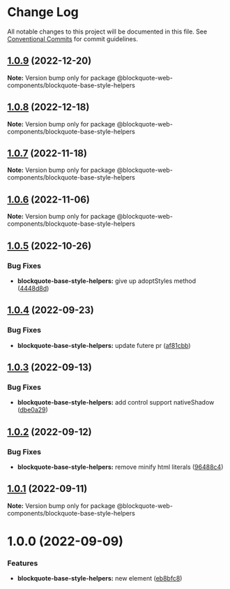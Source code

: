 # Change Log

All notable changes to this project will be documented in this file.
See [Conventional Commits](https://conventionalcommits.org) for commit guidelines.

## [1.0.9](https://github.com/oscarmarina/blockquote-web-components/compare/@blockquote-web-components/blockquote-base-style-helpers@1.0.8...@blockquote-web-components/blockquote-base-style-helpers@1.0.9) (2022-12-20)

**Note:** Version bump only for package @blockquote-web-components/blockquote-base-style-helpers

## [1.0.8](https://github.com/oscarmarina/blockquote-web-components/compare/@blockquote-web-components/blockquote-base-style-helpers@1.0.7...@blockquote-web-components/blockquote-base-style-helpers@1.0.8) (2022-12-18)

**Note:** Version bump only for package @blockquote-web-components/blockquote-base-style-helpers

## [1.0.7](https://github.com/oscarmarina/blockquote-web-components/compare/@blockquote-web-components/blockquote-base-style-helpers@1.0.6...@blockquote-web-components/blockquote-base-style-helpers@1.0.7) (2022-11-18)

**Note:** Version bump only for package @blockquote-web-components/blockquote-base-style-helpers

## [1.0.6](https://github.com/oscarmarina/blockquote-web-components/compare/@blockquote-web-components/blockquote-base-style-helpers@1.0.5...@blockquote-web-components/blockquote-base-style-helpers@1.0.6) (2022-11-06)

**Note:** Version bump only for package @blockquote-web-components/blockquote-base-style-helpers

## [1.0.5](https://github.com/oscarmarina/blockquote-web-components/compare/@blockquote-web-components/blockquote-base-style-helpers@1.0.4...@blockquote-web-components/blockquote-base-style-helpers@1.0.5) (2022-10-26)

### Bug Fixes

- **blockquote-base-style-helpers:** give up adoptStyles method ([4448d8d](https://github.com/oscarmarina/blockquote-web-components/commit/4448d8d9d9e95135e5fa60c0522476d263458e18))

## [1.0.4](https://github.com/oscarmarina/blockquote-web-components/compare/@blockquote-web-components/blockquote-base-style-helpers@1.0.3...@blockquote-web-components/blockquote-base-style-helpers@1.0.4) (2022-09-23)

### Bug Fixes

- **blockquote-base-style-helpers:** update futere pr ([af81cbb](https://github.com/oscarmarina/blockquote-web-components/commit/af81cbb4046e89875522c3854462fb15bf32a633))

## [1.0.3](https://github.com/oscarmarina/blockquote-web-components/compare/@blockquote-web-components/blockquote-base-style-helpers@1.0.2...@blockquote-web-components/blockquote-base-style-helpers@1.0.3) (2022-09-13)

### Bug Fixes

- **blockquote-base-style-helpers:** add control support nativeShadow ([dbe0a29](https://github.com/oscarmarina/blockquote-web-components/commit/dbe0a29755579789918c18f3cc580d27c08165c4))

## [1.0.2](https://github.com/oscarmarina/blockquote-web-components/compare/@blockquote-web-components/blockquote-base-style-helpers@1.0.1...@blockquote-web-components/blockquote-base-style-helpers@1.0.2) (2022-09-12)

### Bug Fixes

- **blockquote-base-style-helpers:** remove minify html literals ([96488c4](https://github.com/oscarmarina/blockquote-web-components/commit/96488c485e0b70e1c2deaebf87a6455e4a4687e0))

## [1.0.1](https://github.com/oscarmarina/blockquote-web-components/compare/@blockquote-web-components/blockquote-base-style-helpers@1.0.0...@blockquote-web-components/blockquote-base-style-helpers@1.0.1) (2022-09-11)

**Note:** Version bump only for package @blockquote-web-components/blockquote-base-style-helpers

# 1.0.0 (2022-09-09)

### Features

- **blockquote-base-style-helpers:** new element ([eb8bfc8](https://github.com/oscarmarina/blockquote-web-components/commit/eb8bfc88d48d81a5752cb9a8d22cce5003725a9e))
